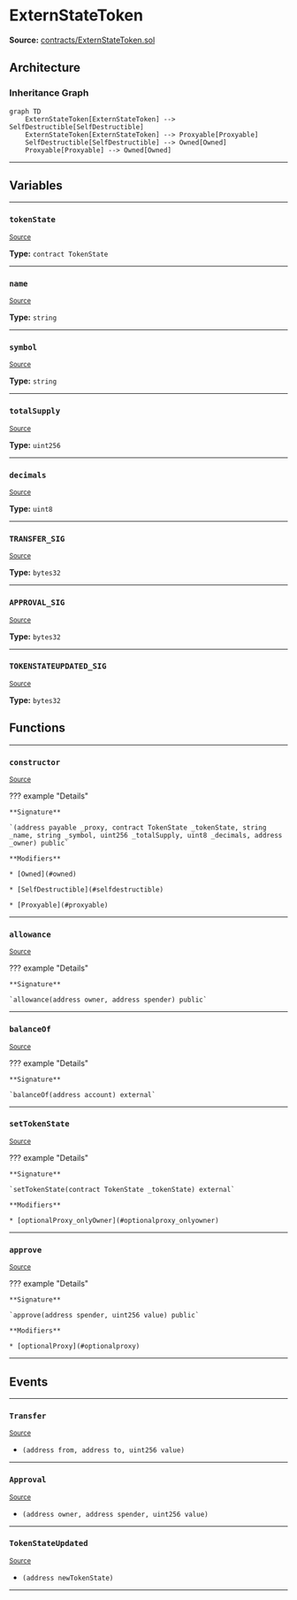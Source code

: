 # ExternStateToken

**Source:** [contracts/ExternStateToken.sol](https://github.com/Synthetixio/synthetix/tree/develop/contracts/ExternStateToken.sol)

## Architecture

### Inheritance Graph

```mermaid
graph TD
    ExternStateToken[ExternStateToken] --> SelfDestructible[SelfDestructible]
    ExternStateToken[ExternStateToken] --> Proxyable[Proxyable]
    SelfDestructible[SelfDestructible] --> Owned[Owned]
    Proxyable[Proxyable] --> Owned[Owned]
```

---

## Variables

---

### `tokenState`
<sub>[Source](https://github.com/Synthetixio/synthetix/tree/develop/contracts/ExternStateToken.sol#L23)</sub>

**Type:** `contract TokenState`

---

### `name`
<sub>[Source](https://github.com/Synthetixio/synthetix/tree/develop/contracts/ExternStateToken.sol#L26)</sub>

**Type:** `string`

---

### `symbol`
<sub>[Source](https://github.com/Synthetixio/synthetix/tree/develop/contracts/ExternStateToken.sol#L27)</sub>

**Type:** `string`

---

### `totalSupply`
<sub>[Source](https://github.com/Synthetixio/synthetix/tree/develop/contracts/ExternStateToken.sol#L28)</sub>

**Type:** `uint256`

---

### `decimals`
<sub>[Source](https://github.com/Synthetixio/synthetix/tree/develop/contracts/ExternStateToken.sol#L29)</sub>

**Type:** `uint8`

---

### `TRANSFER_SIG`
<sub>[Source](https://github.com/Synthetixio/synthetix/tree/develop/contracts/ExternStateToken.sol#L140)</sub>

**Type:** `bytes32`

---

### `APPROVAL_SIG`
<sub>[Source](https://github.com/Synthetixio/synthetix/tree/develop/contracts/ExternStateToken.sol#L151)</sub>

**Type:** `bytes32`

---

### `TOKENSTATEUPDATED_SIG`
<sub>[Source](https://github.com/Synthetixio/synthetix/tree/develop/contracts/ExternStateToken.sol#L162)</sub>

**Type:** `bytes32`

## Functions

---

### `constructor`
<sub>[Source](https://github.com/Synthetixio/synthetix/tree/develop/contracts/ExternStateToken.sol#L31)</sub>

??? example "Details"

    **Signature**

    `(address payable _proxy, contract TokenState _tokenState, string _name, string _symbol, uint256 _totalSupply, uint8 _decimals, address _owner) public`

    **Modifiers**

    * [Owned](#owned)

    * [SelfDestructible](#selfdestructible)

    * [Proxyable](#proxyable)

---

### `allowance`
<sub>[Source](https://github.com/Synthetixio/synthetix/tree/develop/contracts/ExternStateToken.sol#L55)</sub>

??? example "Details"

    **Signature**

    `allowance(address owner, address spender) public`

---

### `balanceOf`
<sub>[Source](https://github.com/Synthetixio/synthetix/tree/develop/contracts/ExternStateToken.sol#L62)</sub>

??? example "Details"

    **Signature**

    `balanceOf(address account) external`

---

### `setTokenState`
<sub>[Source](https://github.com/Synthetixio/synthetix/tree/develop/contracts/ExternStateToken.sol#L73)</sub>

??? example "Details"

    **Signature**

    `setTokenState(contract TokenState _tokenState) external`

    **Modifiers**

    * [optionalProxy_onlyOwner](#optionalproxy_onlyowner)

---

### `approve`
<sub>[Source](https://github.com/Synthetixio/synthetix/tree/develop/contracts/ExternStateToken.sol#L126)</sub>

??? example "Details"

    **Signature**

    `approve(address spender, uint256 value) public`

    **Modifiers**

    * [optionalProxy](#optionalproxy)

---

## Events

---

### `Transfer`
<sub>[Source](https://github.com/Synthetixio/synthetix/tree/develop/contracts/ExternStateToken.sol#L139)</sub>

- `(address from, address to, uint256 value)`

---

### `Approval`
<sub>[Source](https://github.com/Synthetixio/synthetix/tree/develop/contracts/ExternStateToken.sol#L150)</sub>

- `(address owner, address spender, uint256 value)`

---

### `TokenStateUpdated`
<sub>[Source](https://github.com/Synthetixio/synthetix/tree/develop/contracts/ExternStateToken.sol#L161)</sub>

- `(address newTokenState)`

---

